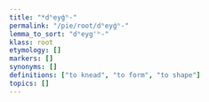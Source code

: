 ```yaml
---
title: "*dʰeyǵʰ-"
permalink: "/pie/root/dʰeyǵʰ-"
lemma_to_sort: "dʰeyg'ʰ-"
klass: root
etymology: []
markers: []
synonyms: []
definitions: ["to knead", "to form", "to shape"]
topics: []
---
```

